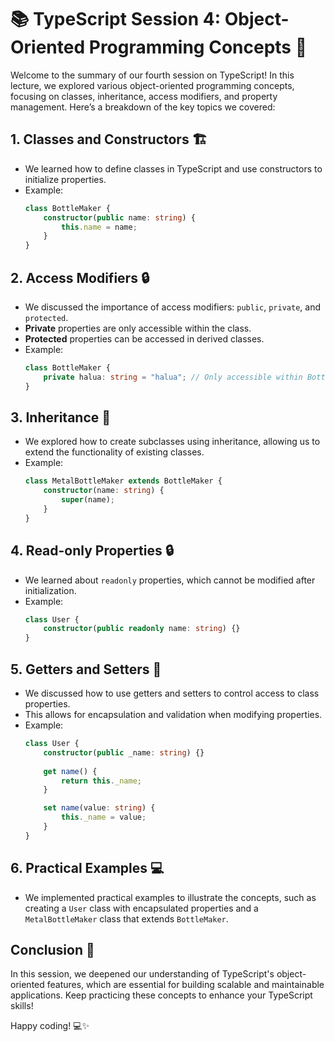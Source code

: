 # 📚 TypeScript Session 4: Object-Oriented Programming Concepts 🚀

Welcome to the summary of our fourth session on TypeScript! In this lecture, we explored various object-oriented programming concepts, focusing on classes, inheritance, access modifiers, and property management. Here’s a breakdown of the key topics we covered:

## 1. **Classes and Constructors** 🏗️
- We learned how to define classes in TypeScript and use constructors to initialize properties.
- Example:
  ```typescript
  class BottleMaker {
      constructor(public name: string) {
          this.name = name;
      }
  }
  ```

## 2. **Access Modifiers** 🔒
- We discussed the importance of access modifiers: `public`, `private`, and `protected`.
- **Private** properties are only accessible within the class.
- **Protected** properties can be accessed in derived classes.
- Example:
  ```typescript
  class BottleMaker {
      private halua: string = "halua"; // Only accessible within BottleMaker
  }
  ```

## 3. **Inheritance** 🌳
- We explored how to create subclasses using inheritance, allowing us to extend the functionality of existing classes.
- Example:
  ```typescript
  class MetalBottleMaker extends BottleMaker {
      constructor(name: string) {
          super(name);
      }
  }
  ```

## 4. **Read-only Properties** 🔒
- We learned about `readonly` properties, which cannot be modified after initialization.
- Example:
  ```typescript
  class User {
      constructor(public readonly name: string) {}
  }
  ```

## 5. **Getters and Setters** 🔄
- We discussed how to use getters and setters to control access to class properties.
- This allows for encapsulation and validation when modifying properties.
- Example:
  ```typescript
  class User {
      constructor(public _name: string) {}
      
      get name() {
          return this._name;
      }

      set name(value: string) {
          this._name = value;
      }
  }
  ```

## 6. **Practical Examples** 💻
- We implemented practical examples to illustrate the concepts, such as creating a `User` class with encapsulated properties and a `MetalBottleMaker` class that extends `BottleMaker`.

## Conclusion 🎉
In this session, we deepened our understanding of TypeScript's object-oriented features, which are essential for building scalable and maintainable applications. Keep practicing these concepts to enhance your TypeScript skills!

Happy coding! 💻✨